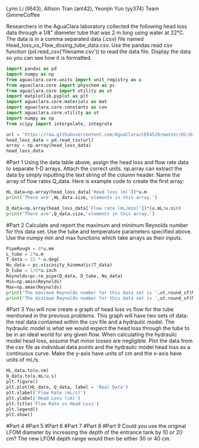 Lynn Li (ll643), Allison Tran (ant42), Yeonjin Yun (yy374)
Team GimmeCoffee

Researchers in the AguaClara laboratory collected the following head loss data through a 1/8" diameter tube that was 2 m long using water at 22°C. The data is in a comma separated data (.csv) file named Head_loss_vs_Flow_dosing_tube_data.csv. Use the pandas read csv function (pd.read_csv('filename.csv')) to read the data file. Display the data so you can see how it is formatted.
```python
import pandas as pd
import numpy as np
from aguaclara.core.units import unit_registry as u
from aguaclara.core import physchem as pc
from aguaclara.core import utility as ut
import matplotlib.pyplot as plt
import aguaclara.core.materials as mat
import aguaclara.core.constants as con
import aguaclara.core.utility as ut
import numpy as np
from scipy import interpolate, integrate

url = 'https://raw.githubusercontent.com/AguaClara/CEE4520/master/DC/data/Head_loss_vs_Flow_dosing_tube_data.csv'
head_loss_data = pd.read_csv(url)
array = np.array(head_loss_data)
head_loss_data
```
#Part 1
Using the data table above, assign the head loss and flow rate data to separate 1-D arrays. Attach the correct units. np.array can extract the data by simply inputting the text string of the column header. Name the array of flow rates Q_data. Here is example code to create the first array:
```python
HL_data=np.array(head_loss_data['Head loss (m)'])*u.m
print('There are',HL_data.size,'elements in this array.')

Q_data=np.array(head_loss_data['Flow rate (mL/min)'])*(u.mL/u.min)
print('There are',Q_data.size,'elements in this array.')
```
#Part 2
Calculate and report the maximum and minimum Reynolds number for this data set. Use the tube and temperature parameters specified above. Use the numpy min and max functions which take arrays as their inputs.
```python
PipeRough = 0*u.mm
L_tube = 2*u.m
T_data = 22 * u.degC
Nu_data = pc.viscosity_kinematic(T_data)
D_tube = 1/8*u.inch
Reynolds=pc.re_pipe(Q_data, D_tube, Nu_data)
Min=np.amin(Reynolds)
Max=np.amax(Reynolds)
print('The maximum Reynolds number for this data set is ',ut.round_sf(Max,3),'.')
print('The minimum Reynolds number for this data set is ',ut.round_sf(Min,3),'.')
```
#Part 3
You will now create a graph of head loss vs flow for the tube mentioned in the previous problems. This graph will have two sets of data: the real data contained within the csv file and a hydraulic model. The hydraulic model is what we would expect the head loss through the tube to be in an ideal world for any given flow. When calculating the hydraulic model head loss, assume that minor losses are negligible. Plot the data from the csv file as individual data points and the hydraulic model head loss as a continuous curve. Make the y-axis have units of cm and the x-axis have units of mL/s.
```python
HL_data.to(u.cm)
Q_data.to(u.mL/u.s)
plt.figure()
plt.plot(HL_data, Q_data, label = 'Real Data')
plt.xlabel('Flow Rate (mL/s)')
plt.ylabel('Head Loss (cm)')
plt.title('Flow Rate vs Head Loss')
plt.legend()
plt.show()
```
#Part 4
#Part 5
#Part 6
#Part 7
#Part 8
#Part 9
Could you use the original LFOM diameter by increasing the depth of the entrance tank by 10 or 20 cm? The new LFOM depth range would then be either 30 or 40 cm.
